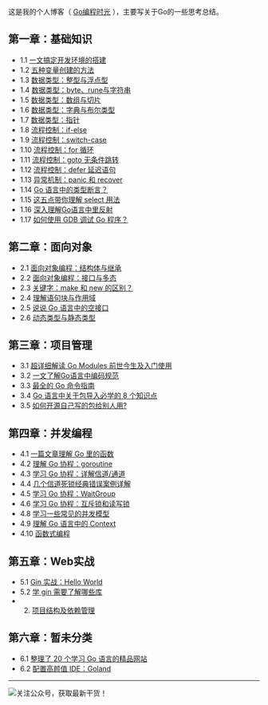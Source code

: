 
这是我的个人博客（ [Go编程时光](http:/golang.iswbm.com/) ），主要写关于Go的一些思考总结。
## 第一章：基础知识
- 1.1 [一文搞定开发环境的搭建](http://golang.iswbm.com/en/latest/c01/c01_01.html)
- 1.2 [五种变量创建的方法](http://golang.iswbm.com/en/latest/c01/c01_02.html)
- 1.3 [数据类型：整型与浮点型](http://golang.iswbm.com/en/latest/c01/c01_03.html)
- 1.4 [数据类型：byte、rune与字符串](http://golang.iswbm.com/en/latest/c01/c01_04.html)
- 1.5 [数据类型：数组与切片](http://golang.iswbm.com/en/latest/c01/c01_05.html)
- 1.6 [数据类型：字典与布尔类型](http://golang.iswbm.com/en/latest/c01/c01_06.html)
- 1.7 [数据类型：指针](http://golang.iswbm.com/en/latest/c01/c01_07.html)
- 1.8 [流程控制：if-else](http://golang.iswbm.com/en/latest/c01/c01_08.html)
- 1.9 [流程控制：switch-case](http://golang.iswbm.com/en/latest/c01/c01_09.html)
- 1.10 [流程控制：for 循环](http://golang.iswbm.com/en/latest/c01/c01_10.html)
- 1.11 [流程控制：goto 无条件跳转](http://golang.iswbm.com/en/latest/c01/c01_11.html)
- 1.12 [流程控制：defer 延迟语句](http://golang.iswbm.com/en/latest/c01/c01_12.html)
- 1.13 [异常机制：panic 和 recover](http://golang.iswbm.com/en/latest/c01/c01_13.html)
- 1.14 [Go 语言中的类型断言？](http://golang.iswbm.com/en/latest/c01/c01_14.html)
- 1.15 [这五点带你理解 select 用法](http://golang.iswbm.com/en/latest/c01/c01_15.html)
- 1.16 [深入理解Go语言中里反射](http://golang.iswbm.com/en/latest/c01/c01_16.html)
- 1.17 [如何使用 GDB 调试 Go 程序？](http://golang.iswbm.com/en/latest/c01/c01_17.html)

## 第二章：面向对象
- 2.1 [面向对象编程：结构体与继承](http://golang.iswbm.com/en/latest/c02/c02_01.html)
- 2.2 [面向对象编程：接口与多态](http://golang.iswbm.com/en/latest/c02/c02_02.html)
- 2.3 [关键字：make 和 new 的区别？](http://golang.iswbm.com/en/latest/c02/c02_03.html)
- 2.4 [理解语句块与作用域](http://golang.iswbm.com/en/latest/c02/c02_04.html)
- 2.5 [说说 Go 语言中的空接口](http://golang.iswbm.com/en/latest/c02/c02_05.html)
- 2.6 [动态类型与静态类型](http://golang.iswbm.com/en/latest/c02/c02_06.html)

## 第三章：项目管理
- 3.1 [超详细解读 Go Modules 前世今生及入门使用](http://golang.iswbm.com/en/latest/c03/c03_01.html)
- 3.2 [一文了解Go语言中编码规范](http://golang.iswbm.com/en/latest/c03/c03_02.html)
- 3.3 [最全的 Go 命令指南](http://golang.iswbm.com/en/latest/c03/c03_03.html)
- 3.4 [Go 语言中关于包导入必学的 8 个知识点](http://golang.iswbm.com/en/latest/c03/c03_04.html)
- 3.5 [如何开源自己写的包给别人用?](http://golang.iswbm.com/en/latest/c03/c03_05.html)

## 第四章：并发编程
- 4.1 [一篇文章理解 Go 里的函数](http://golang.iswbm.com/en/latest/c04/c04_01.html)
- 4.2 [理解 Go 协程：goroutine](http://golang.iswbm.com/en/latest/c04/c04_02.html)
- 4.3 [学习 Go 协程：详解信道/通道](http://golang.iswbm.com/en/latest/c04/c04_03.html)
- 4.4 [几个信道死锁经典错误案例详解](http://golang.iswbm.com/en/latest/c04/c04_04.html)
- 4.5 [学习 Go 协程：WaitGroup](http://golang.iswbm.com/en/latest/c04/c04_05.html)
- 4.6 [学习 Go 协程：互斥锁和读写锁](http://golang.iswbm.com/en/latest/c04/c04_06.html)
- 4.8 [学习一些常见的并发模型](http://golang.iswbm.com/en/latest/c04/c04_08.html)
- 4.9 [理解 Go 语言中的 Context](http://golang.iswbm.com/en/latest/c04/c04_09.html)
- 4.10 [函数式编程](http://golang.iswbm.com/en/latest/c04/c04_10.html)

## 第五章：Web实战
- 5.1 [Gin 实战：Hello World](http://golang.iswbm.com/en/latest/c05/c05_01.html)
- 5.2 [学 gin 需要了解哪些库](http://golang.iswbm.com/en/latest/c05/c05_02.html)
- 2. [项目结构及依赖管理](http://golang.iswbm.com/en/latest/c05/c05_03.html)

## 第六章：暂未分类
- 6.1 [整理了 20 个学习 Go 语言的精品网站](http://golang.iswbm.com/en/latest/c06/c06_01.html)
- 6.2 [配置高颜值 IDE：Goland](http://golang.iswbm.com/en/latest/c06/c06_02.html)


---
![关注公众号，获取最新干货！](http://image.python-online.cn/image-20200320125724880.png)

